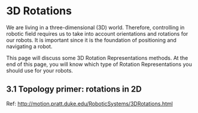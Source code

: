 # 3D Rotations

We are living in a three-dimensional (3D) world. Therefore, controlling in robotic field requires us to take into account orientations and rotations for our robots. It is important since it is the foundation of positioning and navigating a robot. 

This page will discuss some 3D Rotation Representations methods. At the end of this page, you will know which type of Rotation Representations you should use for your robots.

## 3.1 Topology primer: rotations in 2D


Ref: http://motion.pratt.duke.edu/RoboticSystems/3DRotations.html